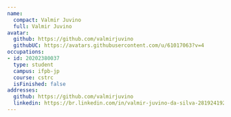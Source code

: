 ```yaml
---
name:
  compact: Valmir Juvino
  full: Valmir Juvino
avatar:
  github: https://github.com/valmirjuvino
  githubUC: https://avatars.githubusercontent.com/u/61017063?v=4
occupations:
- id: 20202380037
  type: student
  campus: ifpb-jp
  course: cstrc
  isFinished: false
addresses:
  github: https://github.com/valmirjuvino
  linkedin: https://br.linkedin.com/in/valmir-juvino-da-silva-281924192
---
```

